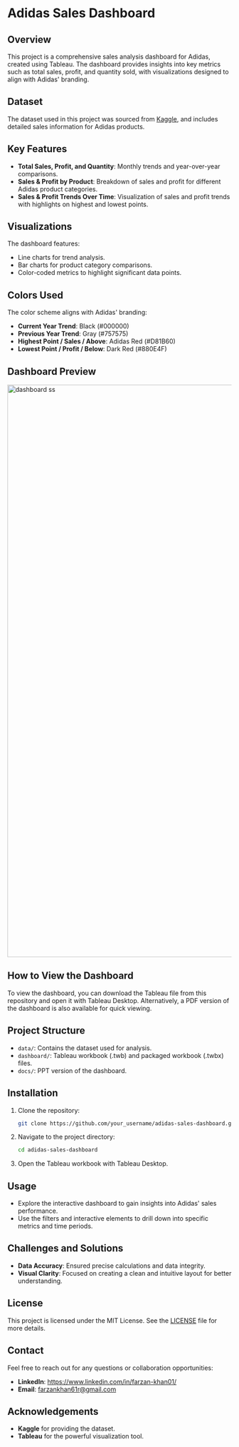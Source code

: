 # Adidas Sales Dashboard
## Overview
This project is a comprehensive sales analysis dashboard for Adidas, created using Tableau. The dashboard provides insights into key metrics such as total sales, profit, and quantity sold, with visualizations designed to align with Adidas' branding.

## Dataset
The dataset used in this project was sourced from [Kaggle](https://www.kaggle.com/), and includes detailed sales information for Adidas products.

## Key Features
- **Total Sales, Profit, and Quantity**: Monthly trends and year-over-year comparisons.
- **Sales & Profit by Product**: Breakdown of sales and profit for different Adidas product categories.
- **Sales & Profit Trends Over Time**: Visualization of sales and profit trends with highlights on highest and lowest points.

## Visualizations
The dashboard features:
- Line charts for trend analysis.
- Bar charts for product category comparisons.
- Color-coded metrics to highlight significant data points.

## Colors Used
The color scheme aligns with Adidas' branding:
- **Current Year Trend**: Black (#000000)
- **Previous Year Trend**: Gray (#757575)
- **Highest Point / Sales / Above**: Adidas Red (#D81B60)
- **Lowest Point / Profit / Below**: Dark Red (#880E4F)

## Dashboard Preview
<img width="1283" alt="dashboard ss" src="https://github.com/farzank69/Adidas-Sales-Dashboard/assets/91688069/f966d07e-b822-491e-868c-7bf6bfa18787">


## How to View the Dashboard
To view the dashboard, you can download the Tableau file from this repository and open it with Tableau Desktop. Alternatively, a PDF version of the dashboard is also available for quick viewing.

## Project Structure
- `data/`: Contains the dataset used for analysis.
- `dashboard/`: Tableau workbook (.twb) and packaged workbook (.twbx) files.
- `docs/`: PPT version of the dashboard.

## Installation
1. Clone the repository:
    ```sh
    git clone https://github.com/your_username/adidas-sales-dashboard.git
    ```
2. Navigate to the project directory:
    ```sh
    cd adidas-sales-dashboard
    ```
3. Open the Tableau workbook with Tableau Desktop.

## Usage
- Explore the interactive dashboard to gain insights into Adidas' sales performance.
- Use the filters and interactive elements to drill down into specific metrics and time periods.

## Challenges and Solutions
- **Data Accuracy**: Ensured precise calculations and data integrity.
- **Visual Clarity**: Focused on creating a clean and intuitive layout for better understanding.

## License
This project is licensed under the MIT License. See the [LICENSE]() file for more details.

## Contact
Feel free to reach out for any questions or collaboration opportunities:
- **LinkedIn**: https://www.linkedin.com/in/farzan-khan01/
- **Email**: farzankhan61r@gmail.com

## Acknowledgements
- **Kaggle** for providing the dataset.
- **Tableau** for the powerful visualization tool.


